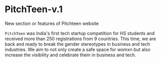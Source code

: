 # PitchTeen-v.1
New section or features of Pitchteen website

`PitchTeen` was India's first tech startup competition for HS students and received more than 250 registrations from 9 countries.
This time, we are back and ready to break the gender stereotypes in business and tech industries. We aim to not only create a safe space for womxn but also increase the visibility and celebrate them in business and tech. 
